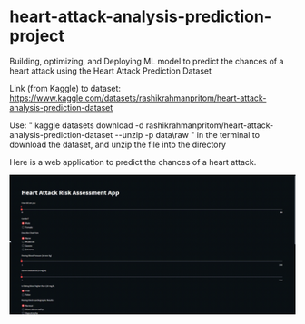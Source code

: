 # heart-attack-analysis-prediction-project
Building, optimizing, and Deploying ML model to predict the chances of a heart attack using the Heart Attack Prediction Dataset

Link (from Kaggle) to dataset: https://www.kaggle.com/datasets/rashikrahmanpritom/heart-attack-analysis-prediction-dataset

Use: " kaggle datasets download -d rashikrahmanpritom/heart-attack-analysis-prediction-dataset --unzip -p data\raw " in the terminal to download the dataset, and unzip the file into the directory

Here is a web application to predict the chances of a heart attack.

![](heart_attack_web_app.gif)
